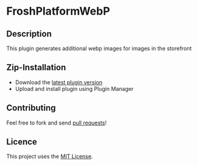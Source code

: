 # FroshPlatformWebP

## Description

This plugin generates additional webp images for images in the storefront

## Zip-Installation

* Download the [latest plugin version](https://github.com/FriendsOfShopware/FroshPlatformWebP/releases/latest/)
* Upload and install plugin using Plugin Manager

## Contributing

Feel free to fork and send [pull requests](https://github.com/FriendsOfShopware/FroshPlatformWebP)!

## Licence

This project uses the [MIT License](LICENSE.md).

